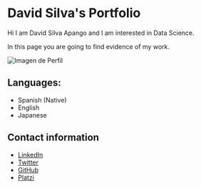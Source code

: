 # David Silva's Portfolio

Hi I am David Silva Apango and I am interested in Data Science.

In this page you are going to find evidence of my work.

![Imagen de Perfil](https://imgur.com/WxNkgL4.jpg)

## Languages:

- Spanish (Native)
- English
- Japanese

## Contact information

- [LinkedIn](https://www.linkedin.com/in/david-silva-apango-60553714a/)
- [Twitter](https://twitter.com/DavidSA06)
- [GitHub](https://davidsa06.github.io/)
- [Platzi](https://platzi.com/p/davidsilvaa/)

